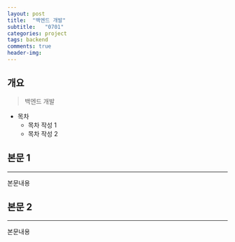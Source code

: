 ```yaml
---
layout: post
title:  "백엔드 개발"
subtitle:   "0701"
categories: project
tags: backend
comments: true
header-img: 
---
```


## 개요
> 백엔드 개발

- 목차
	- 목차 작성 1
	- 목차 작성 2 
  

## 본문 1
---
본문내용



## 본문 2
---
본문내용
